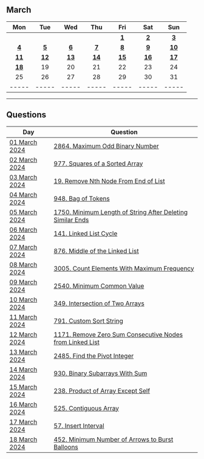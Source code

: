 March
---
| Mon | Tue | Wed | Thu | Fri | Sat | Sun |
| :---: | :---: | :---: | :---: | :---: | :---: | :---: |
|     |     |     |     | [**1**](01) | [**2**](02) | [**3**](03) |
| [**4**](04) | [**5**](05) | [**6**](06)   | [**7**](07) | [**8**](08) | [**9**](09) | [**10**](10) |
| [**11**](11) | [**12**](12) | [**13**](13) | [**14**](14) | [**15**](15) | [**16**](16) | [**17**](17) |
| [**18**](18) | 19  | 20  | 21  | 22  | 23  | 24  |
| 25  | 26  | 27  | 28  | 29  | 30  | 31  |
| ----- | ----- | ----- | ----- | ----- | ----- | ----- |

---

Questions
---
| Day | Question |
| --- | --- |
| [01 March 2024](01) | [2864. Maximum Odd Binary Number](https://leetcode.com/problems/maximum-odd-binary-number) |
| [02 March 2024](02) | [977. Squares of a Sorted Array](https://leetcode.com/problems/squares-of-a-sorted-array) |
| [03 March 2024](03) | [19. Remove Nth Node From End of List](https://leetcode.com/problems/remove-nth-node-from-end-of-list) |
| [04 March 2024](04) | [948. Bag of Tokens](https://leetcode.com/problems/bag-of-tokens) |
| [05 March 2024](05) | [1750. Minimum Length of String After Deleting Similar Ends](https://leetcode.com/problems/minimum-length-of-string-after-deleting-similar-ends) |
| [06 March 2024](06) | [141. Linked List Cycle](https://leetcode.com/problems/linked-list-cycle) |
| [07 March 2024](07) | [876. Middle of the Linked List](https://leetcode.com/problems/middle-of-the-linked-list) |
| [08 March 2024](08) | [3005. Count Elements With Maximum Frequency](https://leetcode.com/problems/count-elements-with-maximum-frequency) |
| [09 March 2024](09) | [2540. Minimum Common Value](https://leetcode.com/problems/minimum-common-value) |
| [10 March 2024](10) | [349. Intersection of Two Arrays](https://leetcode.com/problems/intersection-of-two-arrays) |
| [11 March 2024](11) | [791. Custom Sort String](https://leetcode.com/problems/custom-sort-string) |
| [12 March 2024](12) | [1171. Remove Zero Sum Consecutive Nodes from Linked List](https://leetcode.com/problems/remove-zero-sum-consecutive-nodes-from-linked-list) |
| [13 March 2024](13) | [2485. Find the Pivot Integer](https://leetcode.com/problems/find-the-pivot-integer) |
| [14 March 2024](14) | [930. Binary Subarrays With Sum](https://leetcode.com/problems/binary-subarrays-with-sum) |
| [15 March 2024](15) | [238. Product of Array Except Self](https://leetcode.com/problems/product-of-array-except-self) |
| [16 March 2024](16) | [525. Contiguous Array](https://leetcode.com/problems/contiguous-array) |
| [17 March 2024](17) | [57. Insert Interval](https://leetcode.com/problems/insert-interval) |
| [18 March 2024](18) | [452. Minimum Number of Arrows to Burst Balloons](https://leetcode.com/problems/minimum-number-of-arrows-to-burst-balloons) |
